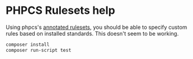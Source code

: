 # PHPCS Rulesets help
Using phpcs's [annotated rulesets](https://github.com/squizlabs/PHP_CodeSniffer/wiki/Annotated-ruleset.xml),
you should be able to specify custom rules based on installed standards. This doesn't seem to be working.

```bash
composer install
composer run-script test
```

